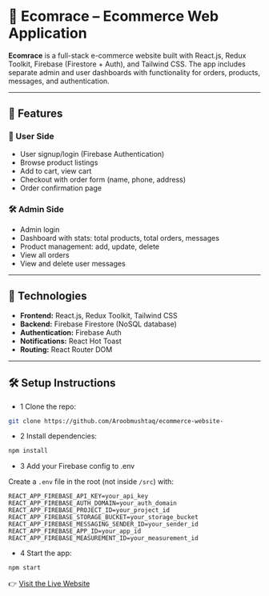 # 🛒 Ecomrace – Ecommerce Web Application

**Ecomrace** is a full-stack e-commerce website built with React.js, Redux Toolkit, Firebase (Firestore + Auth), and Tailwind CSS. The app includes separate admin and user dashboards with functionality for orders, products, messages, and authentication.

---

## 🚀 Features

### 👤 User Side
- User signup/login (Firebase Authentication)
- Browse product listings
- Add to cart, view cart
- Checkout with order form (name, phone, address)
- Order confirmation page

### 🛠️ Admin Side
- Admin login
- Dashboard with stats: total products, total orders, messages
- Product management: add, update, delete
- View all orders 
- View and delete user messages

---

## 🔧 Technologies

- **Frontend:** React.js, Redux Toolkit, Tailwind CSS
- **Backend:** Firebase Firestore (NoSQL database)
- **Authentication:** Firebase Auth
- **Notifications:** React Hot Toast
- **Routing:** React Router DOM

---
## 🛠️ Setup Instructions
- 1 Clone the repo:
```bash 
git clone https://github.com/Aroobmushtaq/ecommerce-website-
```

- 2 Install dependencies:
```bash
npm install
```
- 3 Add your Firebase config to .env

Create a `.env` file in the root (not inside `/src`) with:

```env
REACT_APP_FIREBASE_API_KEY=your_api_key
REACT_APP_FIREBASE_AUTH_DOMAIN=your_auth_domain
REACT_APP_FIREBASE_PROJECT_ID=your_project_id
REACT_APP_FIREBASE_STORAGE_BUCKET=your_storage_bucket
REACT_APP_FIREBASE_MESSAGING_SENDER_ID=your_sender_id
REACT_APP_FIREBASE_APP_ID=your_app_id
REACT_APP_FIREBASE_MEASUREMENT_ID=your_measurement_id
```

- 4 Start the app:
```bash
npm start
```
👉 [Visit the Live Website](http://magical-lokum-addf92.netlify.app/)